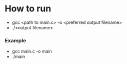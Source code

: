 # How to run
- gcc \<path to main.c\> -o \<preferred output filename\>
- ./\<output filename\>
### Example
- gcc main.c -o main
- ./main
